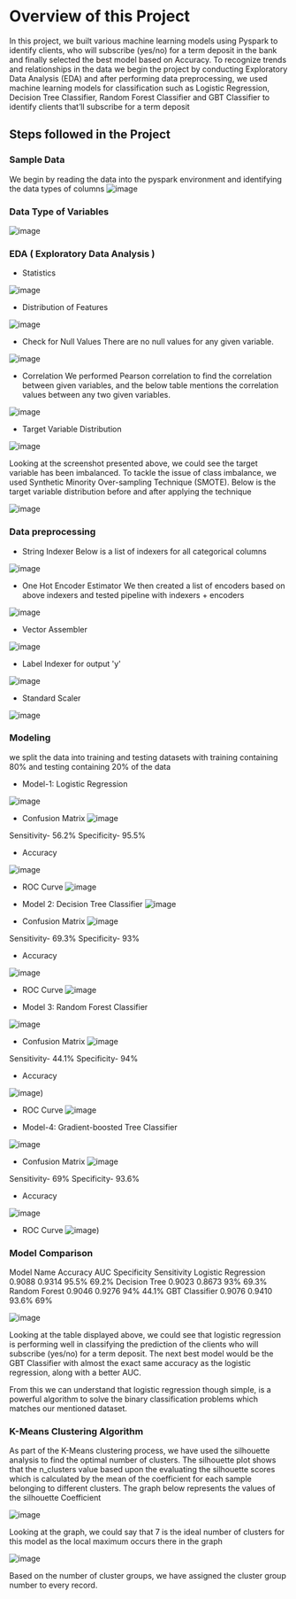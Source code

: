 # Overview of this Project
In this project, we built various machine learning models using Pyspark to identify clients, who will subscribe (yes/no) for a term deposit in the bank and finally selected the best model based on Accuracy. To recognize trends and relationships in the data we begin the project by conducting Exploratory Data Analysis (EDA) and after performing data preprocessing, we used machine learning models for classification such as Logistic Regression, Decision Tree Classifier, Random Forest Classifier and GBT Classifier to identify clients that’ll subscribe for a term deposit

## Steps followed in the Project
### Sample Data
We begin by reading the data into the pyspark environment and identifying the data types of columns
![image](https://user-images.githubusercontent.com/89102349/202362679-c2092488-fd88-4cd6-8fe4-bdb35cb42bde.png)
### Data Type of Variables
![image](https://user-images.githubusercontent.com/89102349/202362771-6b6d426b-6323-4275-84db-df7b2436a7cd.png)
### EDA ( Exploratory Data Analysis )
* Statistics

![image](https://user-images.githubusercontent.com/89102349/202362795-e34a6407-760c-4b4e-8de4-a1471d28d1d3.png)

* Distribution of Features

![image](https://user-images.githubusercontent.com/89102349/202362908-fab246c8-c0e0-427a-b9b2-e565ab949ec7.png)

* Check for Null Values
There are no null values for any given variable.

![image](https://user-images.githubusercontent.com/89102349/202363090-5b63cbac-5daf-4407-90fc-ff38cabfffbf.png)

* Correlation
We performed Pearson correlation to find the correlation between given variables, and the below table mentions the correlation values between any two given variables.

![image](https://user-images.githubusercontent.com/89102349/202364176-8b18dedf-9567-4919-b857-55a1673af6c3.png)

* Target Variable Distribution

![image](https://user-images.githubusercontent.com/89102349/202364241-8e69bec7-8bac-4d7f-96a2-570f735cd790.png)

Looking at the screenshot presented above, we could see the target variable has been imbalanced. To tackle the issue of class imbalance, we used Synthetic Minority Over-sampling Technique (SMOTE). Below is the target variable distribution before and after applying the technique

![image](https://user-images.githubusercontent.com/89102349/202364340-4904c38e-ef0f-495a-b896-4a218892ccf5.png)


### Data preprocessing
* String Indexer
Below is a list of indexers for all categorical columns

![image](https://user-images.githubusercontent.com/89102349/202363273-84d1e668-8839-4e1f-a36e-d9267ffa02f4.png)

* One Hot Encoder Estimator
We then created a list of encoders based on above indexers and tested pipeline with indexers + encoders

![image](https://user-images.githubusercontent.com/89102349/202363336-04b11bf8-700b-4510-b00d-6e953a4d95e3.png)

* Vector Assembler

![image](https://user-images.githubusercontent.com/89102349/202363377-1c20558d-8e2d-4f13-8b7c-b4bbb7835ba5.png)

* Label Indexer for output 'y'

![image](https://user-images.githubusercontent.com/89102349/202363427-219ee621-312f-4c77-be53-abc8a80026f9.png)

* Standard Scaler

![image](https://user-images.githubusercontent.com/89102349/202363470-e13bcf27-938f-4b4e-9eab-beecb62b38cf.png)

### Modeling
we split the data into training and testing datasets with training containing 80% and testing containing 20% of the data
* Model-1: Logistic Regression

![image](https://user-images.githubusercontent.com/89102349/202363613-c9f13223-7fdd-4c16-b045-56cdc8dc6ba9.png)

* Confusion Matrix
![image](https://user-images.githubusercontent.com/89102349/202363673-00ce8e2c-de5c-417e-addc-eb8069804704.png)


Sensitivity- 56.2%
Specificity- 95.5%
* Accuracy

![image](https://user-images.githubusercontent.com/89102349/202363746-656a70af-f265-47f6-950d-f767b9445be2.png)

* ROC Curve
![image](https://user-images.githubusercontent.com/89102349/202363768-78dbc09e-8164-457d-9044-956d22d9560c.png)

* Model 2: Decision Tree Classifier
![image](https://user-images.githubusercontent.com/89102349/202364910-202343a2-d40d-483f-9a12-8c8e18284d97.png)

* Confusion Matrix
![image](https://user-images.githubusercontent.com/89102349/202364841-a906c190-da89-4a9f-8e5b-4d0b5b19d7b1.png)


Sensitivity- 69.3%
Specificity- 93%

* Accuracy

![image](https://user-images.githubusercontent.com/89102349/202364805-a6ed5e31-ea00-4e28-b533-6f05885a1b10.png)

* ROC Curve
![image](https://user-images.githubusercontent.com/89102349/202364786-24a1d7ec-df82-4a94-9a13-769f50c86af5.png)

* Model 3: Random Forest Classifier

![image](https://user-images.githubusercontent.com/89102349/202364735-f6c61584-8a0a-4c7a-a6c9-c20181525276.png)

* Confusion Matrix
![image](https://user-images.githubusercontent.com/89102349/202364712-38cac9b2-d6a5-4d12-a566-3740ae6033bb.png)


Sensitivity- 44.1%
Specificity- 94%

* Accuracy

![image](https://user-images.githubusercontent.com/89102349/202364682-10a0bf40-92dd-48bc-bcf1-f291dfe4964f.png))

* ROC Curve
![image](https://user-images.githubusercontent.com/89102349/202364666-7470764d-fec1-4d9c-818d-f640a38e066d.png)

* Model-4: Gradient-boosted Tree Classifier

![image](https://user-images.githubusercontent.com/89102349/202364609-f2c14776-77f0-4926-8da2-f013f461faba.png)

* Confusion Matrix
![image](https://user-images.githubusercontent.com/89102349/202364587-6107a332-3e0a-4081-872d-b1eec4f0886d.png)


Sensitivity- 69%
Specificity- 93.6%

* Accuracy

![image](https://user-images.githubusercontent.com/89102349/202364550-11d831b2-f015-4cfd-8709-b4b5fbf215be.png)

* ROC Curve
![image](https://user-images.githubusercontent.com/89102349/202364537-aa22af71-7cf1-4161-91c7-a640312fc089.png))

### Model Comparison
  Model Name	        Accuracy	  AUC	  Specificity	  Sensitivity
Logistic Regression	  0.9088	   0.9314	  95.5%	        69.2%
Decision Tree	        0.9023	   0.8673	  93%	          69.3%
Random Forest	        0.9046	   0.9276	  94%	          44.1%
GBT Classifier	      0.9076	   0.9410	  93.6%	        69%

![image](https://user-images.githubusercontent.com/89102349/202365311-441b6268-60fa-4f1d-95e9-7a002f7749d5.png)

Looking at the table displayed above, we could see that logistic regression is performing well in classifying the prediction of the clients who will subscribe (yes/no) for a term deposit. The next best model would be the GBT Classifier with almost the exact same accuracy as the logistic regression, along with a better AUC.

From this we can understand that logistic regression though simple, is a powerful algorithm to solve the binary classification problems which matches our mentioned dataset.

### K-Means Clustering Algorithm

As part of the K-Means clustering process, we have used the silhouette analysis to find the optimal number of clusters. The silhouette plot shows that the n_clusters value based upon the evaluating the silhouette scores which is calculated by the mean of the coefficient for each sample belonging to different clusters.
The graph below represents the values of the silhouette Coefficient

![image](https://user-images.githubusercontent.com/89102349/202365395-2ef6d132-9904-4f62-9c5c-d46ff340592c.png)

Looking at the graph, we could say that 7 is the ideal number of clusters for this model as the local maximum occurs there in the graph

![image](https://user-images.githubusercontent.com/89102349/202365441-025f72b0-eabf-41a6-9ba5-e53b8270492b.png)

Based on the number of cluster groups, we have assigned the cluster group number to every record.









